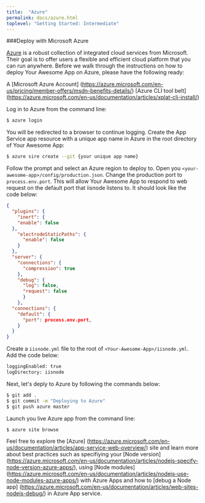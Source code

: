 ```yaml
---
title:  "Azure"
permalink: docs/azure.html
toplevel: "Getting Started: Intermediate"
---
```


###Deploy with Microsoft Azure

[Azure](https://azure.microsoft.com/en-us/documentation/articles/app-service-web-nodejs-get-started/) is a robust collection of integrated cloud services from Microsoft. Their goal is to offer users a flexible and efficient cloud platform that you can run anywhere. Before we walk through the instructions on how to deploy Your Awesome App on Azure, please have the following ready:

A [Microsoft Azure Account] (https://azure.microsoft.com/en-us/pricing/member-offers/msdn-benefits-details/)
[Azure CLI tool belt] (https://azure.microsoft.com/en-us/documentation/articles/xplat-cli-install/)

Log in to Azure from the command line:

```bash
$ azure login
```

You will be redirected to a browser to continue logging. Create the App Service app resource with a unique app name in Azure in the root directory of Your Awesome App:

```bash
$ azure sire create --git {your unique app name}
```

Follow the prompt and select an Azure region to deploy to. Open you `<your-awesome-app>/config/production.json`. Change the production port to `process.env.port`. This will allow Your Awesome App to respond to web request on the default port that iisnode listens to. It should look like the code below:

```json
{
  "plugins": {
    "inert": {
    "enable": false
  },
    "electrodeStaticPaths": {
      "enable": false
    }
  },
  "server": {
    "connections": {
      "compression": true
    },
    "debug": {
      "log": false,
      "request": false
      }
    },
  "connections": {
    "default": {
      "port": process.env.port,
    }
  }
}
```

Create a `iisnode.yml` file to the root of `<Your-Awesome-App>/iisnode.yml`. Add the code below:

```bash
loggingEnabled: true
logDirectory: iisnode
```

Next, let's deply to Azure by following the commands below:

```bash
$ git add .
$ git commit -m "Deploying to Azure"
$ git push azure master
```

Launch you live Azure app from the command line:

```bash
$ azure site browse
```

Feel free to explore the [Azure] (https://azure.microsoft.com/en-us/documentation/articles/app-service-web-overview/) site and learn more about best practices such as specifiying your [Node version] (https://azure.microsoft.com/en-us/documentation/articles/nodejs-specify-node-version-azure-apps/), using [Node modules] (https://azure.microsoft.com/en-us/documentation/articles/nodejs-use-node-modules-azure-apps/) with Azure Apps and how to [debug a Node app] (https://azure.microsoft.com/en-us/documentation/articles/web-sites-nodejs-debug/) in Azure App service.
